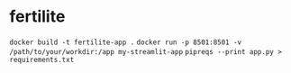 # fertilite

`docker build -t fertilite-app .`
`docker run -p 8501:8501 -v /path/to/your/workdir:/app my-streamlit-app`
`pipreqs --print app.py > requirements.txt`
